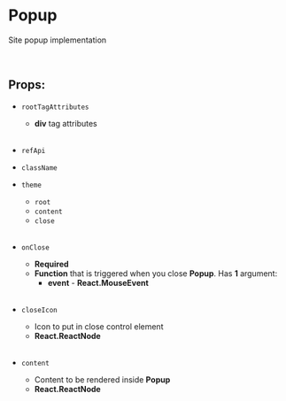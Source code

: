 # Popup

Site popup implementation<br />

<br />

## Props:

- `rootTagAttributes`
    - **div** tag attributes<br /><br />

- `refApi`

- `className`

- `theme`
    - `root`
    - `content`
    - `close`<br /><br />

- `onClose`
    - **Required**
    - **Function** that is triggered when you close **Popup**. Has **1** argument:
        - **event** - **React.MouseEvent**<br /><br />

- `closeIcon`
    - Icon to put in close control element
    - **React.ReactNode**<br /><br />

- `content`
    - Content to be rendered inside **Popup**
    - **React.ReactNode**